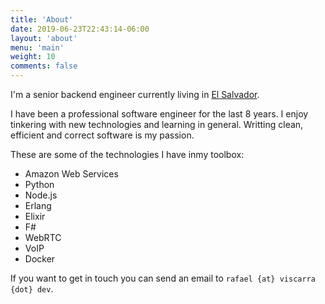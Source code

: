 ```yaml
---
title: 'About'
date: 2019-06-23T22:43:14-06:00
layout: 'about'
menu: 'main'
weight: 10
comments: false
---
```


I'm a senior backend engineer currently living in 
[El Salvador](https://en.wikipedia.org/wiki/El_Salvador). 

I have been a professional software engineer for the last 8 years. I enjoy 
tinkering with new technologies and learning in general. Writting clean, 
efficient and correct software is my passion.

These are some of the technologies I have inmy toolbox:

- Amazon Web Services
- Python
- Node.js
- Erlang
- Elixir
- F#
- WebRTC
- VoIP
- Docker

If you want to get in touch you can send an email to 
`rafael {at} viscarra {dot} dev`.